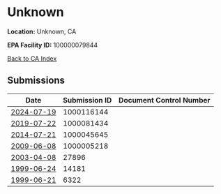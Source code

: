 # Unknown

**Location:** Unknown, CA

**EPA Facility ID:** 100000079844

[Back to CA Index](../../index.md)

## Submissions

| Date | Submission ID | Document Control Number |
|------|--------------|-------------------------|
| [2024-07-19](submissions/1000116144.md) | 1000116144 |  |
| [2019-07-22](submissions/1000081434.md) | 1000081434 |  |
| [2014-07-21](submissions/1000045645.md) | 1000045645 |  |
| [2009-06-08](submissions/1000005218.md) | 1000005218 |  |
| [2003-04-08](submissions/27896.md) | 27896 |  |
| [1999-06-24](submissions/14181.md) | 14181 |  |
| [1999-06-21](submissions/6322.md) | 6322 |  |
